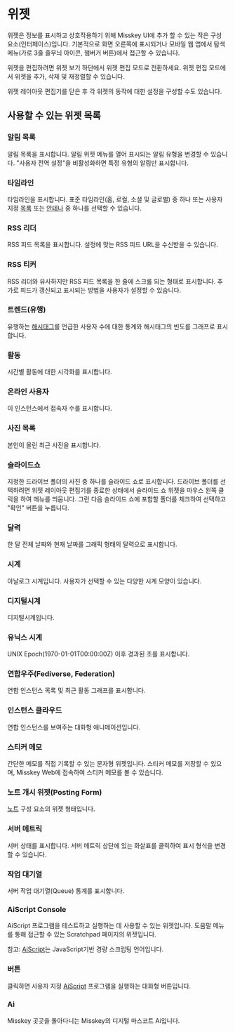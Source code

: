 # 위젯

위젯은 정보를 표시하고 상호작용하기 위해 Misskey UI에 추가 할 수 있는 작은 구성 요소(인터페이스)입니다. 기본적으로 화면 오른쪽에 표시되거나 모바일 웹 앱에서 탐색 메뉴(가로 3줄 줄무늬 아이콘, 햄버거 버튼)에서 접근할 수 있습니다.

위젯을 편집하려면 위젯 보기 하단에서 위젯 편집 모드로 전환하세요. 위젯 편집 모드에서 위젯을 추가, 삭제 및 재정렬할 수 있습니다.

위젯 레이아웃 편집기를 닫은 후 각 위젯의 동작에 대한 설정을 구성할 수도 있습니다.


## 사용할 수 있는 위젯 목록

### 알림 목록

알림 목록을 표시합니다. 알림 위젯 메뉴를 열어 표시되는 알림 유형을 변경할 수 있습니다. "사용자 전역 설정"을 비활성화하면 특정 유형의 알림만 표시합니다.

### 타임라인

타임라인을 표시합니다. 표준 타임라인(홈, 로컬, 소셜 및 글로벌) 중 하나 또는 사용자 지정 [목록](./list.md) 또는 [안테나](./antenna.md) 중 하나를 선택할 수 있습니다.

### RSS 리더

RSS 피드 목록을 표시합니다. 설정에 맞는 RSS 피드 URL을 수신받을 수 있습니다.

### RSS 티커

RSS 리더와 유사하지만 RSS 피드 목록을 한 줄에 스크롤 되는 형태로 표시합니다. 추가로 피드가 갱신되고 표시되는 방법을 사용자가 설정할 수 있습니다.


### 트렌드(유행)

유행하는 [해시태그](./hashtag.md)를 언급한 사용자 수에 대한 통계와 해시태그의 빈도를 그래프로 표시합니다.

### 활동

시간별 활동에 대한 시각화를 표시합니다.

### 온라인 사용자

이 인스턴스에서 접속자 수를 표시합니다.

### 사진 목록

본인이 올린 최근 사진을 표시합니다.

### 슬라이드쇼

지정한 드라이브 폴더의 사진 중 하나를 슬라이드 쇼로 표시합니다. 드라이브 폴더를 선택하려면 위젯 레이아웃 편집기를 종료한 상태에서 슬라이드 쇼 위젯을 마우스 왼쪽 클릭을 하여 메뉴를 띄웁니다. 그런 다음 슬라이드 쇼에 포함할 폴더를 체크하여 선택하고 "확인" 버튼을 누릅니다.

### 달력

한 달 전체 날짜와 현재 날짜를 그래픽 형태의 달력으로 표시합니다.

### 시계

아날로그 시계입니다. 사용자가 선택할 수 있는 다양한 시계 모양이 있습니다.

### 디지털시계

디지털시계입니다.

### 유닉스 시계

UNIX Epoch(1970-01-01T00:00:00Z) 이후 경과된 초를 표시합니다.

### 연합우주(Fediverse, Federation)

연합 인스턴스 목록 및 최근 활동 그래프를 표시합니다.

### 인스턴스 클라우드

연합 인스턴스를 보여주는 대화형 애니메이션입니다.

### 스티커 메모

간단한 메모를 직접 기록할 수 있는 문자형 위젯입니다. 스티커 메모를 저장할 수 있으며, Misskey Web에 접속하여 스티커 메모를 볼 수 있습니다.

### 노트 개시 위젯(Posting Form)

[노트](./note.md) 구성 요소의 위젯 형태입니다.

### 서버 메트릭

서버 상태를 표시합니다. 서버 메트릭 상단에 있는 화살표를 클릭하여 표시 형식을 변경할 수 있습니다.

### 작업 대기열

서버 작업 대기열(Queue) 통계를 표시합니다.

### AiScript Console

AiScript 프로그램을 테스트하고 실행하는 데 사용할 수 있는 위젯입니다. 도움말 메뉴를 통해 접근할 수 있는 Scratchpad 페이지의 위젯입니다.

참고: [AiScript](../advanced/aiscript.md)는 JavaScript기반 경량 스크립팅 언어입니다.

### 버튼

클릭하면 사용자 지정 [AiScript](../advanced/aiscript.md) 프로그램을 실행하는 대화형 버튼입니다.

### Ai

Misskey 곳곳을 돌아다니는 Misskey의 디지털 마스코트 Ai입니다.
